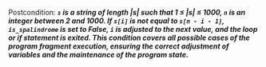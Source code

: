 Postcondition: ***`s` is a string of length |s| such that 1 ≤ |s| ≤ 1000, `n` is an integer between 2 and 1000. If `s[i]` is not equal to `s[n - i - 1]`, `is_spalindrome` is set to False, `i` is adjusted to the next value, and the loop or if statement is exited. This condition covers all possible cases of the program fragment execution, ensuring the correct adjustment of variables and the maintenance of the program state.***